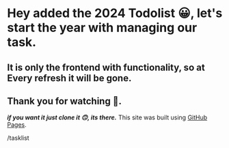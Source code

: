 # Hey added the 2024 Todolist :grinning:, let's start the year with managing our task.
## It is only the frontend with functionality, so at Every refresh it will be gone.
## Thank you for watching :smiling_face_with_three_hearts:.
***if you want it just clone it :upside_down_face:, its there.***
This site was built using [GitHub Pages](https://vipulagarwal-2000.github.io/ToDoList2024/).

/tasklist

